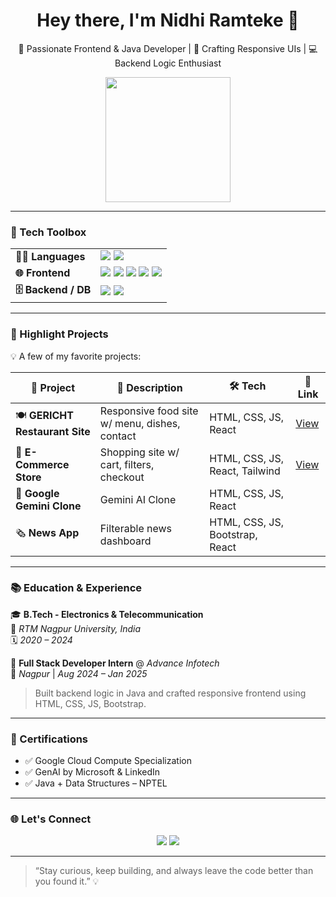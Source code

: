 <!-- Header Section -->
<h1 align="center">Hey there, I'm Nidhi Ramteke 👋</h1>
<p align="center">
  🚀 Passionate Frontend & Java Developer | 🎨 Crafting Responsive UIs | 💻 Backend Logic Enthusiast
</p>
<p align="center">
  <img src="https://media.giphy.com/media/L8K62iTDkzGX6/giphy.gif" width="200"/>
</p>

---

### 🔧 Tech Toolbox

<table>
  <tr>
    <td valign="top"><strong>👨‍💻 Languages</strong></td>
    <td>
      <img src="https://img.shields.io/badge/Java-%23ED8B00.svg?style=flat-square&logo=java&logoColor=white" />
      <img src="https://img.shields.io/badge/JavaScript-%23F7DF1E.svg?style=flat-square&logo=javascript&logoColor=black" />
    </td>
  </tr>
  <tr>
    <td valign="top"><strong>🌐 Frontend</strong></td>
    <td>
      <img src="https://img.shields.io/badge/HTML5-%23E34F26.svg?style=flat-square&logo=html5&logoColor=white" />
      <img src="https://img.shields.io/badge/CSS3-%231572B6.svg?style=flat-square&logo=css3&logoColor=white" />
      <img src="https://img.shields.io/badge/React-%2361DAFB.svg?style=flat-square&logo=react&logoColor=black" />
      <img src="https://img.shields.io/badge/Tailwind-%2338B2AC.svg?style=flat-square&logo=tailwind-css&logoColor=white" />
      <img src="https://img.shields.io/badge/Bootstrap-%237952B3.svg?style=flat-square&logo=bootstrap&logoColor=white" />
    </td>
  </tr>
  <tr>
    <td valign="top"><strong>🗄️ Backend / DB</strong></td>
    <td>
      <img src="https://img.shields.io/badge/MySQL-%234479A1.svg?style=flat-square&logo=mysql&logoColor=white" />
      <img src="https://img.shields.io/badge/JDBC-007396?style=flat-square&logo=java&logoColor=white" />
    </td>
  </tr>
</table>

---

### 📁 Highlight Projects

💡 A few of my favorite projects:

| 🚀 Project | 📌 Description | 🛠 Tech | 🔗 Link |
|-----------|----------------|--------|--------|
| 🍽️ **GERICHT Restaurant Site** | Responsive food site w/ menu, dishes, contact | HTML, CSS, JS, React | [View](https://github.com/nidhiramteke011/gericht-restaurant-frontend-project) |
| 🛒 **E-Commerce Store** | Shopping site w/ cart, filters, checkout | HTML, CSS, JS, React, Tailwind | [View](https://github.com/nidhiramteke011/Forever) |
| 🤖 **Google Gemini Clone** | Gemini AI Clone | HTML, CSS, JS, React |  |
| 🗞️ **News App** | Filterable news dashboard | HTML, CSS, JS, Bootstrap, React |  |

---

### 📚 Education & Experience

🎓 **B.Tech - Electronics & Telecommunication**  
📍 *RTM Nagpur University, India*  
🗓️ *2020 – 2024*

💼 **Full Stack Developer Intern** @ *Advance Infotech*  
📍 *Nagpur* | *Aug 2024 – Jan 2025*  
> Built backend logic in Java and crafted responsive frontend using HTML, CSS, JS, Bootstrap.

---

### 📜 Certifications

- ✅ Google Cloud Compute Specialization  
- ✅ GenAI by Microsoft & LinkedIn  
- ✅ Java + Data Structures – NPTEL  

---

### 🌐 Let's Connect

<p align="center">
  <a href="mailto:nramteke024@gmail.com"><img src="https://img.shields.io/badge/Gmail-D14836?style=for-the-badge&logo=gmail&logoColor=white"/></a>
  <a href="https://www.linkedin.com/in/nidhi-ramteke-24nr/"><img src="https://img.shields.io/badge/LinkedIn-0077B5?style=for-the-badge&logo=linkedin&logoColor=white"/></a>
</p>

---

> “Stay curious, keep building, and always leave the code better than you found it.” 💡

